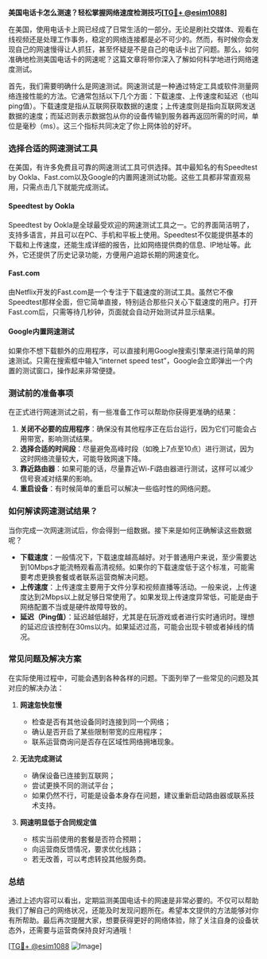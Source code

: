 **美国电话卡怎么测速？轻松掌握网络速度检测技巧[[TG💪+ @esim1088](https://t.me/s/esim1088)]**

在美国，使用电话卡上网已经成了日常生活的一部分。无论是刷社交媒体、观看在线视频还是处理工作事务，稳定的网络连接都是必不可少的。然而，有时候你会发现自己的网速慢得让人抓狂，甚至怀疑是不是自己的电话卡出了问题。那么，如何准确地检测美国电话卡的网速呢？这篇文章将带你深入了解如何科学地进行网络速度测试。

首先，我们需要明确什么是网速测试。网速测试是一种通过特定工具或软件测量网络连接性能的方法。它通常包括以下几个方面：下载速度、上传速度和延迟（也叫ping值）。下载速度是指从互联网获取数据的速度；上传速度则是指向互联网发送数据的速度；而延迟则表示数据包从你的设备传输到服务器再返回所需的时间，单位是毫秒（ms）。这三个指标共同决定了你上网体验的好坏。

### 选择合适的网速测试工具

在美国，有许多免费且可靠的网速测试工具可供选择。其中最知名的有Speedtest by Ookla、Fast.com以及Google的内置网速测试功能。这些工具都非常直观易用，只需点击几下就能完成测试。

#### Speedtest by Ookla
Speedtest by Ookla是全球最受欢迎的网速测试工具之一。它的界面简洁明了，支持多语言，并且可以在PC、手机和平板上使用。Speedtest不仅能提供基本的下载和上传速度，还能生成详细的报告，比如网络提供商的信息、IP地址等。此外，它还提供了历史记录功能，方便用户追踪长期的网速变化。

#### Fast.com
由Netflix开发的Fast.com是一个专注于下载速度的测试工具。虽然它不像Speedtest那样全面，但它简单直接，特别适合那些只关心下载速度的用户。打开Fast.com后，只需等待几秒钟，页面就会自动开始测试并显示结果。

#### Google内置网速测试
如果你不想下载额外的应用程序，可以直接利用Google搜索引擎来进行简单的网速测试。只需在搜索框中输入“internet speed test”，Google会立即弹出一个内置的测试窗口，操作起来非常便捷。

### 测试前的准备事项

在正式进行网速测试之前，有一些准备工作可以帮助你获得更准确的结果：

1. **关闭不必要的应用程序**：确保没有其他程序正在后台运行，因为它们可能会占用带宽，影响测试结果。
2. **选择合适的时间段**：尽量避免高峰时段（如晚上7点至10点）进行测试，因为这时网络流量较大，可能导致网速下降。
3. **靠近路由器**：如果可能的话，尽量靠近Wi-Fi路由器进行测试，这样可以减少信号衰减对结果的影响。
4. **重启设备**：有时候简单的重启可以解决一些临时性的网络问题。

### 如何解读网速测试结果？

当你完成一次网速测试后，你会得到一组数据。接下来是如何正确解读这些数据呢？

- **下载速度**：一般情况下，下载速度越高越好。对于普通用户来说，至少需要达到10Mbps才能流畅观看高清视频。如果你的下载速度低于这个标准，可能需要考虑更换套餐或者联系运营商解决问题。
- **上传速度**：上传速度主要用于文件分享和视频直播等活动。一般来说，上传速度达到2Mbps以上就足够日常使用了。如果发现上传速度异常低，可能是由于网络配置不当或是硬件故障导致的。
- **延迟（Ping值）**：延迟越低越好，尤其是在玩游戏或者进行实时通讯时。理想的延迟应该控制在30ms以内。如果延迟过高，可能会出现卡顿或者掉线的情况。

### 常见问题及解决方案

在实际使用过程中，可能会遇到各种各样的问题。下面列举了一些常见的问题及其对应的解决办法：

1. **网速忽快忽慢**
   - 检查是否有其他设备同时连接到同一个网络；
   - 确认是否开启了某些限制带宽的应用程序；
   - 联系运营商询问是否存在区域性网络拥堵现象。

2. **无法完成测试**
   - 确保设备已连接到互联网；
   - 尝试更换不同的测试平台；
   - 如果仍然不行，可能是设备本身存在问题，建议重新启动路由器或联系技术支持。

3. **网速明显低于合同规定值**
   - 核实当前使用的套餐是否符合预期；
   - 向运营商反馈情况，要求优化线路；
   - 若无改善，可以考虑转投其他服务商。

### 总结

通过上述内容可以看出，定期监测美国电话卡的网速是非常必要的。不仅可以帮助我们了解自己的网络状况，还能及时发现问题所在。希望本文提供的方法能够对你有所帮助。最后再次提醒大家，想要获得更好的网络体验，除了关注自身的设备状态外，还需要与运营商保持良好沟通哦！

[[TG💪+ @esim1088](https://t.me/s/esim1088) ![Image](https://i.postimg.cc/4NQfJmqS/Snipaste-2025-05-13-00-14-12.png)]